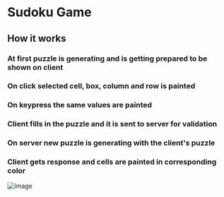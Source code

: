 # Sudoku Game

## How it works

### At first puzzle is generating and is getting prepared to be shown on client 
### On click selected cell, box, column and row is painted 
### On keypress the same values are painted
### Client fills in the puzzle and it is sent to server for validation 
### On server new puzzle is generating with the client's puzzle 
### Client gets response and cells are painted in corresponding color 
![image](https://user-images.githubusercontent.com/105970406/174113039-95bb56b6-a2a9-4b9c-ad4f-a782d3a59381.png)
